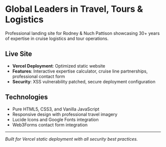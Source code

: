 # Global Leaders in Travel, Tours & Logistics

Professional landing site for Rodney & Nuch Pattison showcasing 30+ years of expertise in cruise logistics and tour operations.

## Live Site
- **Vercel Deployment**: Optimized static website
- **Features**: Interactive expertise calculator, cruise line partnerships, professional contact form
- **Security**: XSS vulnerability patched, secure deployment configuration

## Technologies
- Pure HTML5, CSS3, and Vanilla JavaScript
- Responsive design with professional travel imagery
- Lucide Icons and Google Fonts integration
- Web3Forms contact form integration

---
*Built for Vercel static deployment with all security best practices.*